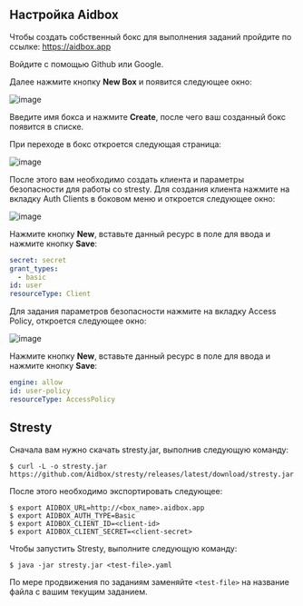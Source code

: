 ## Настройка Aidbox

Чтобы создать собственный бокс для выполнения заданий пройдите по ссылке: https://aidbox.app

Войдите с помощью Github или Google.

Далее нажмите кнопку **New Box** и появится следующее окно:

![image](https://user-images.githubusercontent.com/18242717/66373087-72bcc300-e9b0-11e9-8aa4-efcdb59f3ec5.png)

Введите имя бокса и нажмите **Create**, после чего ваш созданный бокс появится в списке.

При переходе в бокс откроется следующая страница:

![image](https://user-images.githubusercontent.com/18242717/66373453-5a997380-e9b1-11e9-9d81-fe6f5d1f27d4.png)

После этого вам необходимо создать клиента и параметры безопасности для работы со stresty. Для создания клиента нажмите на вкладку Auth Clients в боковом меню и откроется следующее окно:

![image](https://user-images.githubusercontent.com/18242717/66373730-fcb95b80-e9b1-11e9-8ec4-8401c82a3766.png)

Нажмите кнопку **New**, вставьте данный ресурс в поле для ввода и нажмите кнопку **Save**:
```yaml
secret: secret
grant_types:
  - basic
id: user
resourceType: Client
```
Для задания параметров безопасности нажмите на вкладку Access Policy, откроется следующее окно:

![image](https://user-images.githubusercontent.com/18242717/66374057-cf20e200-e9b2-11e9-9d8a-e39b0c89251f.png)

Нажмите кнопку **New**, вставьте данный ресурс в поле для ввода и нажмите кнопку **Save**:
```yaml
engine: allow
id: user-policy
resourceType: AccessPolicy
```
## Stresty

Сначала вам нужно скачать stresty.jar, выполнив следующую команду:
```
$ curl -L -o stresty.jar https://github.com/Aidbox/stresty/releases/latest/download/stresty.jar
```
После этого необходимо экспортировать следующее:
```
$ export AIDBOX_URL=http://<box_name>.aidbox.app 
$ export AIDBOX_AUTH_TYPE=Basic
$ export AIDBOX_CLIENT_ID=<client-id>
$ export AIDBOX_CLIENT_SECRET=<client-secret>
```
Чтобы запустить Stresty, выполните следующую команду: 
```
$ java -jar stresty.jar <test-file>.yaml
```
По мере продвижения по заданиям заменяйте ```<test-file>``` на название файла с вашим текущим заданием.
